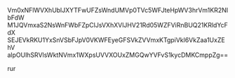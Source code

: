 Vm0xNFlWVXhUblJXYTFwUFZsWndUMVp0TVc5WFJteHpWV3hrVm1KR2NIbFdW
M1JQVmxaS2NsWnFWbFZpClJsVXhXVlJHV21Rd05WZFViRnBUQ21KRldYcFdX
SEJEVkRKU1YxSnVSbFJpV0VKWFEyeGFSVkZVVmxKTgpiVkl6VkZaa1UxZEhV
alpOUlhSRVlsWktNVmx1WXpsUVVXOUxZMGQwYVFvS1kycDMKCmppZg==

rur